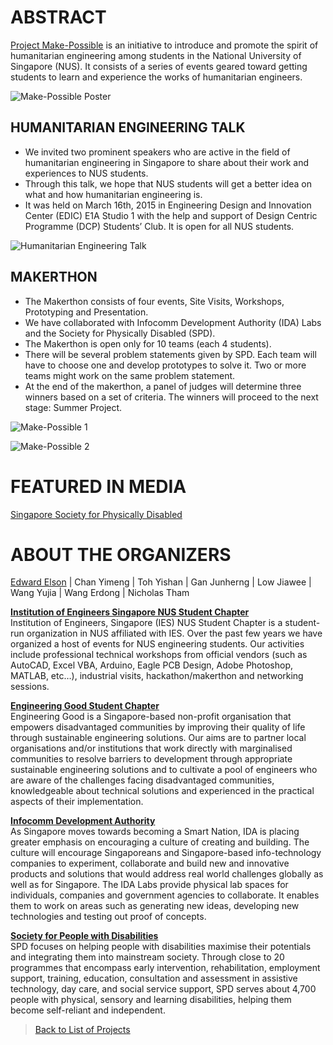 # ABSTRACT
[Project Make-Possible](https://www.facebook.com/project.make.possible) is an initiative to introduce and promote the spirit of humanitarian engineering among students in the National University of Singapore (NUS). It consists of a series of events geared toward getting students to learn and experience the works of humanitarian engineers.    

![Make-Possible Poster](https://dl.dropboxusercontent.com/s/nft0lhnldnuos42/Make-Possible%20NUS.jpg?dl=0)  

## HUMANITARIAN ENGINEERING TALK
* We invited two prominent speakers who are active in the field of humanitarian engineering in Singapore to share about their work and experiences to NUS students.
* Through this talk, we hope that NUS students will get a better idea on what and how humanitarian engineering is. 
* It was held on March 16th, 2015 in Engineering Design and Innovation Center (EDIC) E1A Studio 1 with the help and support of Design Centric Programme (DCP) Students’ Club. It is open for all NUS students.

![Humanitarian Engineering Talk](https://dl.dropboxusercontent.com/s/3k82kqv17r2wo1b/het-mp.jpg?dl=0) 

## MAKERTHON
* The Makerthon consists of four events, Site Visits, Workshops, Prototyping and Presentation.  
* We have collaborated with Infocomm Development Authority (IDA) Labs and the Society for Physically Disabled (SPD).  
* The Makerthon is open only for 10 teams (each 4 students).  
* There will be several problem statements given by SPD. Each team will have to choose one and develop prototypes to solve it. Two or more teams might work on the same problem statement.  
* At the end of the makerthon, a panel of judges will determine three winners based on a set of criteria. The winners will proceed to the next stage: Summer Project.   

![Make-Possible 1](https://dl.dropboxusercontent.com/s/p2tlguyuco5utb2/makepos2.jpg?dl=0)  

![Make-Possible 2](https://dl.dropboxusercontent.com/s/kgxv7tkriuanip0/makepos.JPG?dl=0)  

# FEATURED IN MEDIA
[Singapore Society for Physically Disabled](http://www.spd.org.sg/updates/detail/engineering-for-greater-good-422.html)  

# ABOUT THE ORGANIZERS

[Edward Elson](http://edwardelson.github.io) | Chan Yimeng | Toh Yishan | Gan Junherng | Low Jiawee | Wang Yujia | Wang Erdong | Nicholas Tham

**[Institution of Engineers Singapore NUS Student Chapter](http://facebook.com/iesnus)**    
Institution of Engineers, Singapore (IES) NUS Student Chapter is a student-run organization in NUS affiliated with IES. Over the past few years we have organized a host of events for NUS engineering students. Our activities include professional technical workshops from official vendors (such as AutoCAD, Excel VBA, Arduino, Eagle PCB Design, Adobe Photoshop, MATLAB, etc…), industrial visits, hackathon/makerthon and networking sessions.  
   
**[Engineering Good Student Chapter](http://engineeringgood.org/)**  
Engineering Good is a Singapore-based non-profit organisation that empowers disadvantaged communities by improving their quality of life through sustainable engineering solutions. Our aims are to partner local organisations and/or institutions that work directly with marginalised communities to resolve barriers to development through appropriate sustainable engineering solutions  and to cultivate a pool of engineers who are aware of the challenges facing disadvantaged communities, knowledgeable about technical solutions and experienced in the practical aspects of their implementation.  
    
**[Infocomm Development Authority](http://ida.gov.sg)**   
As Singapore moves towards becoming a Smart Nation, IDA is placing greater emphasis on encouraging a culture of creating and building. The culture will encourage Singaporeans and Singapore-based info-technology companies to experiment, collaborate and build new and innovative products and solutions that would address real world challenges globally as well as for Singapore. The IDA Labs provide physical lab spaces for individuals, companies and government agencies to collaborate. It enables them to work on areas such as generating new ideas, developing new technologies and testing out proof of concepts. 
    
**[Society for People with Disabilities](http://spd.org.sg/)**  
SPD focuses on helping people with disabilities maximise their potentials and integrating them into mainstream society. Through close to 20 programmes that encompass early intervention, rehabilitation, employment support, training, education, consultation and assessment in assistive technology, day care, and social service support, SPD serves about 4,700 people with physical, sensory and learning disabilities, helping them become self-reliant and independent.  
    

>[Back to List of Projects](https://edwardelson.github.io)  
